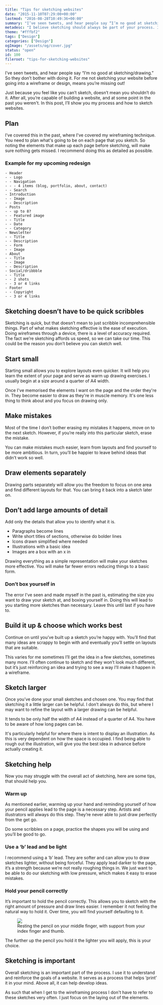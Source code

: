 ```yaml
---
title: "Tips for sketching websites"
date: "2015-11-10T07:29:00+00:00"
lastmod: "2016-08-28T10:49:36+00:00"
summary: "I’ve seen tweets, and hear people say “I’m no good at sketching/drawing.” So they don’t bother with doing it. For me not sketching your website before going into a wireframe or design, means you’re missing out!Just because you feel like you can’t sketch, doesn’t mean you shouldn’t do it. After all, you’re capable of building a website, and at some point in the past you weren’t. In this post, I’ll show you my process and how to sketch websites."
metadesc: "I believe sketching should always be part of your process. It's the quickest method to iterate and ingrain ideas in our minds."
theme: "#fffbf2"
tags: ["Design"]
categories: ["Design"]
ogImage: "/assets/og/cover.jpg"
status: "open"
id: 100
fileroot: "tips-for-sketching-websites"
---
```


I’ve seen tweets, and hear people say “I’m no good at sketching/drawing.” So they don’t bother with doing it. For me not sketching your website before going into a wireframe or design, means you’re missing out!

Just because you feel like you can’t sketch, doesn’t mean you shouldn’t do it. After all, you’re capable of building a website, and at some point in the past you weren't. In this post, I’ll show you my process and how to sketch websites.

## Plan
I’ve covered this in the past, where I've covered my wireframing technique. You need to plan what's going to be on each page that you sketch. So noting the elements that make up each page before sketching, will make sure nothing gets missed. I recommend doing this as detailed as possible.

### Example for my upcoming redesign
```markup
- Header
- - Logo
- - Navigation
- - - 4 items (blog, portfolio, about, contact)
- - Search
- Introduction
- - Image
- - Description
- Posts
- - up to 8?
- - Featured image
- - Title
- - Date
- - Category
- Newsletter
- - Title
- - Description
- - Form
- - Image
- About
- - Title
- - Image
- - Description
- Social/dribbble
- - Title
- - 2 shots
- - 3 or 4 links
- Footer
- - Copyright
- - 3 or 4 links
```

## Sketching doesn’t have to be quick scribbles
Sketching is quick, but that doesn’t mean to just scribble incomprehensible things. Part of what makes sketching effective is the ease of execution. Doing wireframes through a device, there is a level of accuracy required. The fact we’re sketching affords us speed, so we can take our time. This could be the reason you don’t believe you can sketch well.

## Start small
Starting small allows you to explore layouts even quicker. It will help you learn the extent of your page and serve as warm up drawing exercises. I usually begin at a size around a quarter of A4 width.

Once I've memorised the elements I want on the page and the order they're in. They become easier to draw as they're in muscle memory. It's one less thing to think about and you focus on drawing only.

## Make mistakes
Most of the time I don’t bother erasing my mistakes it happens, move on to the next sketch. However, if you’re really into this particular sketch, erase the mistake.

You can make mistakes much easier, learn from layouts and find yourself to be more ambitious. In turn, you’ll be happier to leave behind ideas that didn’t work so well.

## Draw elements separately
Drawing parts separately will allow you the freedom to focus on one area and find different layouts for that. You can bring it back into a sketch later on.

## Don’t add large amounts of detail
Add only the details that allow you to identify what it is.

- Paragraphs become lines
- Write short titles of sections, otherwise do bolder lines
- Icons drawn simplified where needed
- Illustrations with a basic idea
- Images are a box with an x in

Drawing everything as a simple representation will make your sketches more effective. You will make far fewer errors reducing things to a basic form.

### Don’t box yourself in
The error I've seen and made myself in the past is, estimating the size you want to draw your sketch at, and boxing yourself in. Doing this will lead to you starting more sketches than necessary. Leave this until last if you have to.

## Build it up & choose which works best
Continue on until you’ve built up a sketch you’re happy with. You’ll find that many ideas are scrappy to begin with and eventually you’ll settle on layouts that are suitable.

This varies for me sometimes I’ll get the idea in a few sketches, sometimes many more. I’ll often continue to sketch and they won’t look much different, but it’s just reinforcing an idea and trying to see a way I’ll make it happen in a wireframe.

## Sketch larger
Once you’ve done your small sketches and chosen one. You may find that sketching it a little larger can be helpful. I don’t always do this, but where I may want to refine the layout with a larger drawing can be helpful.

It tends to be only half the width of A4 instead of a quarter of A4. You have to be aware of how long pages can be.

It's particularly helpful for where there is intent to display an illustration. As this is very dependent on how the space is occupied. I find being able to rough out the illustration, will give you the best idea in advance before actually creating it.

## Sketching help
Now you may struggle with the overall act of sketching, here are some tips, that should help you.

### Warm up
As mentioned earlier, warming up your hand and reminding yourself of how your pencil applies lead to the page is a necessary step. Artists and illustrators will always do this step. They’re never able to just draw perfectly from the get go.

Do some scribbles on a page, practice the shapes you will be using and you’ll be good to go.

### Use a ‘b’ lead and be light
I recommend using a ‘b’ lead. They are softer and can allow you to draw sketches lighter, without being forceful. They apply lead darker to the page, it’s a strength because we’re not really roughing things in. We just want to be able to do our sketching with low pressure, which makes it easy to erase mistakes.

### Hold your pencil correctly
It’s important to hold the pencil correctly. This allows you to sketch with the right amount of pressure and draw lines easier. I remember it not feeling the natural way to hold it. Over time, you will find yourself defaulting to it.

<figure>
<Image src="/images/blog/pencil-holding.jpg" width={640} height={450} />
<figcaption>
Resting the pencil on your middle finger, with support from your index finger and thumb.
</figcaption>
</figure>

The further up the pencil you hold it the lighter you will apply, this is your choice.

## Sketching is important
Overall sketching is an important part of the process. I use it to understand and reinforce the goals of a website. It serves as a process that helps ‘print’ it in your mind. Above all, it can help develop ideas.

As such that when I get to the wireframing process I don't have to refer to these sketches very often. I just focus on the laying out of the elements.
